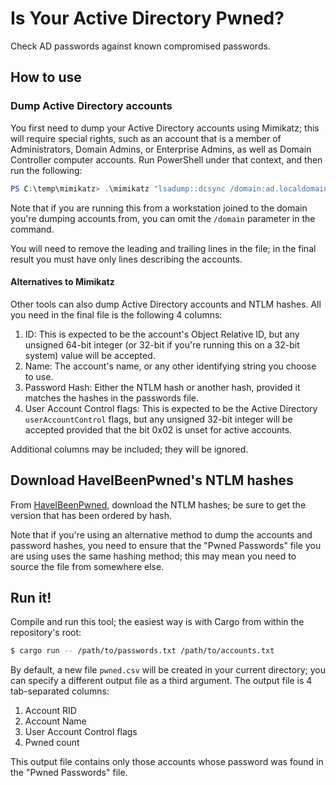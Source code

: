 # Is Your Active Directory Pwned?

Check AD passwords against known compromised passwords.

## How to use

### Dump Active Directory accounts

You first need to dump your Active Directory accounts using Mimikatz; this will require special rights,
such as an account that is a member of Administrators, Domain Admins, or Enterprise Admins, as well as
Domain Controller computer accounts. Run PowerShell under that context, and then run the following:

```powershell
PS C:\temp\mimikatz> .\mimikatz "lsadump::dcsync /domain:ad.localdomain /all /csv" exit > hashes.txt
```

Note that if you are running this from a workstation joined to the domain you're dumping accounts from,
you can omit the `/domain` parameter in the command.

You will need to remove the leading and trailing lines in the file; in the final result you must have
only lines describing the accounts.

#### Alternatives to Mimikatz

Other tools can also dump Active Directory accounts and NTLM hashes. All you need in the final file is
the following 4 columns:
 1. ID: This is expected to be the account's Object Relative ID, but any unsigned 64-bit integer (or
 32-bit if you're running this on a 32-bit system) value will be accepted.
 2. Name: The account's name, or any other identifying string you choose to use.
 3. Password Hash: Either the NTLM hash or another hash, provided it matches the hashes in the passwords
 file.
 4. User Account Control flags: This is expected to be the Active Directory `userAccountControl` flags,
 but any unsigned 32-bit integer will be accepted provided that the bit 0x02 is unset for active accounts.

Additional columns may be included; they will be ignored.

## Download HaveIBeenPwned's NTLM hashes

From [HaveIBeenPwned](https://haveibeenpwned.com/Passwords), download the NTLM hashes; be sure to
get the version that has been ordered by hash.

Note that if you're using an alternative method to dump the accounts and password hashes, you need to
ensure that the "Pwned Passwords" file you are using uses the same hashing method; this may mean you
need to source the file from somewhere else.

## Run it!

Compile and run this tool; the easiest way is with Cargo from within the repository's root:

```bash
$ cargo run -- /path/to/passwords.txt /path/to/accounts.txt
```

By default, a new file `pwned.csv` will be created in your current directory; you can specify a different
output file as a third argument. The output file is 4 tab-separated columns:
 1. Account RID
 2. Account Name
 3. User Account Control flags
 4. Pwned count

This output file contains only those accounts whose password was found in the "Pwned Passwords" file.

